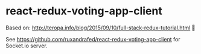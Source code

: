 # react-redux-voting-app-client

Based on: http://teropa.info/blog/2015/09/10/full-stack-redux-tutorial.html 👯

See https://github.com/ruxandrafed/react-redux-voting-app-client for Socket.io server.

